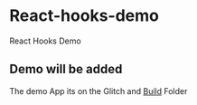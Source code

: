 # React-hooks-demo
React Hooks Demo
## Demo will be added
The demo App its on the Glitch and [Build]() Folder
